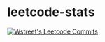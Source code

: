 # leetcode-stats



[![Wstreet's Leetcode Commits](https://leetcode-commits.vercel.app/api/calendar?username=streetd&theme=dark)](https://github.com/wstreet/leetcode-stats)